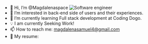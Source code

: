 - 👋 Hi, I’m @Magdalenaspace                              ![Software engineer](https://user-images.githubusercontent.com/96504344/208599232-8d3a2b15-f1fc-4430-ba43-10166a356dc4.gif)
- 👀 I’m interested in back-end side of users and their experiences.
- 🤖 I’m currently learning Full stack development at Coding Dogo.
- 💡 I am currently Seeking Work!
- 📫  How to reach me: magdalenasamuel4@gmail.com
- 💫 My resume:

<!---
Magdalenaspace/Magdalenaspace is a ✨ special ✨ repository because its `README.md` (this file) appears on your GitHub profile.
You can click the Preview link to take a look at your changes.
--->


